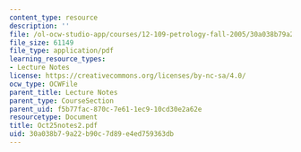 ```yaml
---
content_type: resource
description: ''
file: /ol-ocw-studio-app/courses/12-109-petrology-fall-2005/30a038b79a22b90c7d89e4ed759363db_Oct25notes2.pdf
file_size: 61149
file_type: application/pdf
learning_resource_types:
- Lecture Notes
license: https://creativecommons.org/licenses/by-nc-sa/4.0/
ocw_type: OCWFile
parent_title: Lecture Notes
parent_type: CourseSection
parent_uid: f5b77fac-870c-7e61-1ec9-10cd30e2a62e
resourcetype: Document
title: Oct25notes2.pdf
uid: 30a038b7-9a22-b90c-7d89-e4ed759363db
---
```

